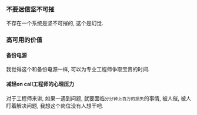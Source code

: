 ### 不要迷信坚不可摧

不存在一个系统是坚不可摧的, 这个是幻觉.

### 高可用的价值
#### 备份电源
我觉得这个和备份电源一样, 可以为专业工程师争取宝贵的时间.

#### 减轻on call工程师的心理压力
对于工程师来讲, 如果一遇到问题, 就要面临`分分钟上百万的损失`的事情, 被人催, 被人盯着解决问题, 我想这个岗位没有人想干吧.
